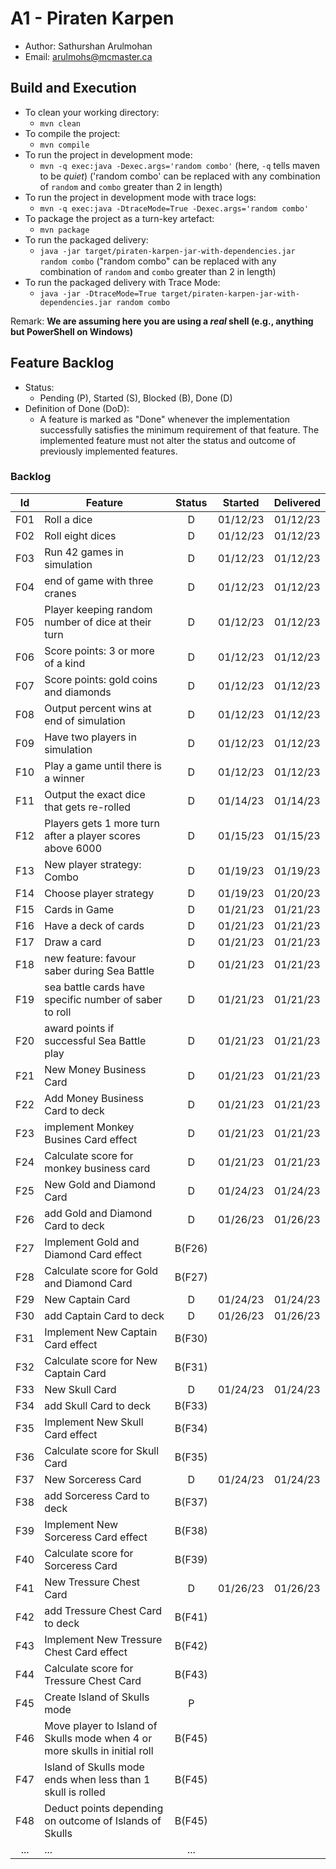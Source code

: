 # A1 - Piraten Karpen

  * Author: Sathurshan Arulmohan
  * Email: arulmohs@mcmaster.ca

## Build and Execution

  * To clean your working directory:
    * `mvn clean`
  * To compile the project:
    * `mvn compile`
  * To run the project in development mode:
    * `mvn -q exec:java -Dexec.args='random combo'` (here, `-q` tells maven to be _quiet_) ('random combo' can be replaced with any combination of `random` and `combo` greater than 2 in length)
  * To run the project in development mode with trace logs:
    * `mvn -q exec:java -DtraceMode=True -Dexec.args='random combo'` 
  * To package the project as a turn-key artefact:
    * `mvn package`
  * To run the packaged delivery:
    * `java -jar target/piraten-karpen-jar-with-dependencies.jar random combo` ("random combo" can be replaced with any combination of `random` and `combo` greater than 2 in length)
  * To run the packaged delivery with Trace Mode:
    * `java -jar -DtraceMode=True target/piraten-karpen-jar-with-dependencies.jar random combo` 

Remark: **We are assuming here you are using a _real_ shell (e.g., anything but PowerShell on Windows)**

## Feature Backlog

 * Status: 
   * Pending (P), Started (S), Blocked (B), Done (D)
 * Definition of Done (DoD):
   * A feature is marked as "Done" whenever the implementation successfully satisfies the minimum requirement of that feature. The implemented feature must not alter the status and outcome of previously implemented features. 

### Backlog 

| Id  | Feature  | Status  |  Started  | Delivered |
|:-:  |---       | :-:     | :-:       | :-:       |
| F01 | Roll a dice |  D | 01/12/23 | 01/12/23 |
| F02 | Roll eight dices  |  D | 01/12/23  | 01/12/23 |
| F03 | Run 42 games in simulation  |  D  |  01/12/23 | 01/12/23 |
| F04 | end of game with three cranes | D | 01/12/23 | 01/12/23 |
| F05 | Player keeping random number of dice at their turn | D | 01/12/23 | 01/12/23 | 
| F06 | Score points: 3 or more of a kind | D | 01/12/23 | 01/12/23 |
| F07 | Score points: gold coins and diamonds | D | 01/12/23 | 01/12/23 | 
| F08 | Output percent wins at end of simulation | D | 01/12/23 | 01/12/23 |
| F09 | Have two players in simulation | D | 01/12/23 | 01/12/23 |
| F10 | Play a game until there is a winner | D | 01/12/23 | 01/12/23 |
| F11 | Output the exact dice that gets re-rolled | D | 01/14/23 | 01/14/23 |
| F12 | Players gets 1 more turn after a player scores above 6000 | D | 01/15/23 | 01/15/23 |
| F13 | New player strategy: Combo | D | 01/19/23 | 01/19/23 |
| F14 | Choose player strategy | D | 01/19/23 | 01/20/23 |
| F15 | Cards in Game | D | 01/21/23 | 01/21/23 |
| F16 | Have a deck of cards | D | 01/21/23 | 01/21/23 |
| F17 | Draw a card | D | 01/21/23 | 01/21/23 |
| F18 | new feature: favour saber during Sea Battle | D | 01/21/23 | 01/21/23 |
| F19 | sea battle cards have specific number of saber to roll | D | 01/21/23 | 01/21/23 |
| F20 | award points if successful Sea Battle play | D | 01/21/23 | 01/21/23 |
| F21 | New Money Business Card | D | 01/21/23 | 01/21/23 |
| F22 | Add Money Business Card to deck | D | 01/21/23 | 01/21/23 |
| F23 | implement Monkey Busines Card effect | D | 01/21/23 | 01/21/23 |
| F24 | Calculate score for monkey business card | D | 01/21/23 | 01/21/23 |
| F25 | New Gold and Diamond Card | D | 01/24/23 | 01/24/23 |
| F26 | add Gold and Diamond Card to deck | D | 01/26/23 | 01/26/23 |
| F27 | Implement Gold and Diamond Card effect | B(F26) |  |  |
| F28 | Calculate score for Gold and Diamond Card | B(F27) |  |  |
| F29 | New Captain Card | D | 01/24/23 | 01/24/23 |
| F30 | add Captain Card to deck| D | 01/26/23 | 01/26/23 |
| F31 | Implement New Captain Card effect | B(F30) |  |  |
| F32 | Calculate score for New Captain Card | B(F31) |  |  |
| F33 | New Skull Card | D | 01/24/23 | 01/24/23 |
| F34 | add Skull Card to deck| B(F33) |  |  |
| F35 | Implement New Skull Card effect | B(F34) |  |  |
| F36 | Calculate score for Skull Card | B(F35) |  |  |
| F37 | New Sorceress Card | D | 01/24/23 | 01/24/23 |
| F38 | add Sorceress Card to deck | B(F37) |  |  |
| F39 | Implement New Sorceress Card effect | B(F38) |  |  |
| F40 | Calculate score for Sorceress Card | B(F39) |  |  |
| F41 | New Tressure Chest Card | D | 01/26/23 | 01/26/23 |
| F42 | add Tressure Chest Card to deck | B(F41) |  |  |
| F43 | Implement New Tressure Chest Card effect | B(F42) |  |  |
| F44 | Calculate score for Tressure Chest Card | B(F43) |  |  |
| F45 | Create Island of Skulls mode | P |  |  |
| F46 | Move player to Island of Skulls mode when 4 or more skulls in initial roll | B(F45) |  |  |
| F47 | Island of Skulls mode ends when less than 1 skull is rolled | B(F45) |  |  |
| F48 | Deduct points depending on outcome of Islands of Skulls | B(F45) |  |  |
| ... | ... | ... |

